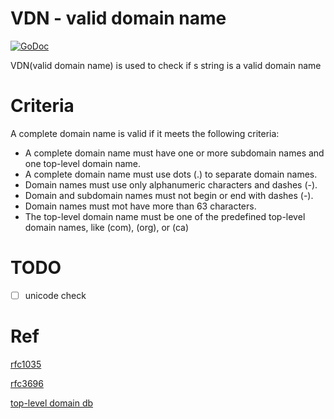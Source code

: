 # VDN - valid domain name

[![GoDoc](https://godoc.org/github.com/simon-xia/vdn?status.png)](https://godoc.org/github.com/simon-xia/vdn)

VDN(valid domain name) is used to check if s string is a valid domain name

# Criteria
A complete domain name is valid if it meets the following criteria:

- A complete domain name must have one or more subdomain names and one top-level domain name.
- A complete domain name must use dots (.) to separate domain names.
- Domain names must use only alphanumeric characters and dashes (-).
- Domain and subdomain names must not begin or end with dashes (-).
- Domain names must mot have more than 63 characters.
- The top-level domain name must be one of the predefined top-level domain names, like (com), (org), or (ca)


# TODO

- [ ] unicode check

# Ref

[rfc1035](https://tools.ietf.org/html/rfc1035)

[rfc3696](https://tools.ietf.org/html/rfc3696)

[top-level domain db](https://www.iana.org/domains/root/db)